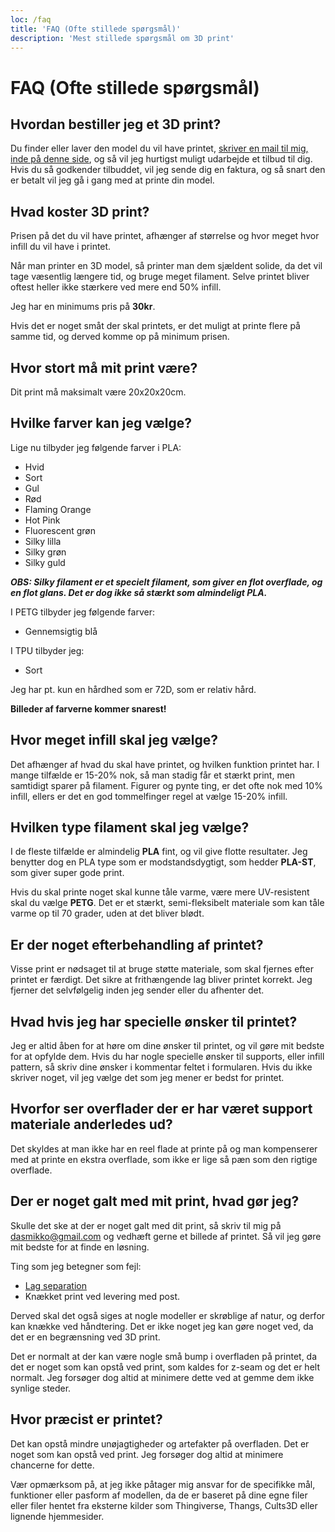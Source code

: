 ```yaml
---
loc: /faq
title: 'FAQ (Ofte stillede spørgsmål)'
description: 'Mest stillede spørgsmål om 3D print'
---
```


# FAQ (Ofte stillede spørgsmål)

## Hvordan bestiller jeg et 3D print?
Du finder eller laver den model du vil have printet, [skriver en mail til mig, inde på denne side](/faa-et-tilbud), og så vil jeg hurtigst muligt udarbejde et tilbud til dig. Hvis du så godkender tilbuddet, vil jeg sende dig en faktura, og så snart den er betalt vil jeg gå i gang med at printe din model.

## Hvad koster 3D print?
Prisen på det du vil have printet, afhænger af størrelse og hvor meget hvor infill du vil have i printet.

Når man printer en 3D model, så printer man dem sjældent solide, da det vil tage væsentlig længere tid, og bruge meget filament. Selve printet bliver oftest heller ikke stærkere ved mere end 50% infill.

Jeg har en minimums pris på **30kr**.

Hvis det er noget småt der skal printets, er det muligt at printe flere på samme tid, og derved komme op på minimum prisen.

## Hvor stort må mit print være?
Dit print må maksimalt være 20x20x20cm.

## Hvilke farver kan jeg vælge? 
Lige nu tilbyder jeg følgende farver i PLA:
- Hvid
- Sort
- Gul
- Rød
- Flaming Orange
- Hot Pink
- Fluorescent grøn
- Silky lilla
- Silky grøn
- Silky guld

_**OBS: Silky filament er et specielt filament, som giver en flot overflade, og en flot glans. Det er dog ikke så stærkt som almindeligt PLA.**_

I PETG tilbyder jeg følgende farver:
- Gennemsigtig blå

I TPU tilbyder jeg:
- Sort

Jeg har pt. kun en hårdhed som er 72D, som er relativ hård.

**Billeder af farverne kommer snarest!**

## Hvor meget infill skal jeg vælge?
Det afhænger af hvad du skal have printet, og hvilken funktion printet har. I mange tilfælde er 15-20% nok, så man stadig får et stærkt print, men samtidigt sparer på filament. Figurer og pynte ting, er det ofte nok med 10% infill, ellers er det en god tommelfinger regel at vælge 15-20% infill.

## Hvilken type filament skal jeg vælge?
I de fleste tilfælde er almindelig **PLA** fint, og vil give flotte resultater. Jeg benytter dog en PLA type som er modstandsdygtigt, som hedder **PLA-ST**, som giver super gode print.

Hvis du skal printe noget skal kunne tåle varme, være mere UV-resistent skal du vælge **PETG**. Det er et stærkt, semi-fleksibelt materiale som kan tåle varme op til 70 grader, uden at det bliver blødt.

## Er der noget efterbehandling af printet?
Visse print er nødsaget til at bruge støtte materiale, som skal fjernes efter printet er færdigt. Det sikre at frithængende lag bliver printet korrekt. Jeg fjerner det selvfølgelig inden jeg sender eller du afhenter det.

## Hvad hvis jeg har specielle ønsker til printet?
Jeg er altid åben for at høre om dine ønsker til printet, og vil gøre mit bedste for at opfylde dem. Hvis du har nogle specielle ønsker til supports, eller infill pattern, så skriv dine ønsker i kommentar feltet i formularen. Hvis du ikke skriver noget, vil jeg vælge det som jeg mener er bedst for printet.

## Hvorfor ser overflader der er har været support materiale anderledes ud?
Det skyldes at man ikke har en reel flade at printe på og man kompenserer med at printe en ekstra overflade, som ikke er lige så pæn som den rigtige overflade. 

## Der er noget galt med mit print, hvad gør jeg?
Skulle det ske at der er noget galt med dit print, så skriv til mig på [dasmikko@gmail.com](mailto:dasmikko@gmail.com) og vedhæft gerne et billede af printet. Så vil jeg gøre mit bedste for at finde en løsning.

Ting som jeg betegner som fejl:

- [Lag separation](https://www.simplify3d.com/wp-content/uploads/2019/04/layers-splitting-or-cracking-1024x1024-1-1024x1024.jpg)
- Knækket print ved levering med post.

Derved skal det også siges at nogle modeller er skrøblige af natur, og derfor kan knække ved håndtering. Det er ikke noget jeg kan gøre noget ved, da det er en begrænsning ved 3D print.

Det er normalt at der kan være nogle små bump i overfladen på printet, da det er noget som kan opstå ved print, som kaldes for z-seam og det er helt normalt. Jeg forsøger dog altid at minimere dette ved at gemme dem ikke synlige steder.

## Hvor præcist er printet?
Det kan opstå mindre unøjagtigheder og artefakter på overfladen. Det er noget som kan opstå ved print. Jeg forsøger dog altid at minimere chancerne for dette.
 
Vær opmærksom på, at jeg ikke påtager mig ansvar for de specifikke mål, funktioner eller pasform af modellen, da de er baseret på dine egne filer eller filer hentet fra eksterne kilder som Thingiverse, Thangs, Cults3D    eller lignende hjemmesider.
